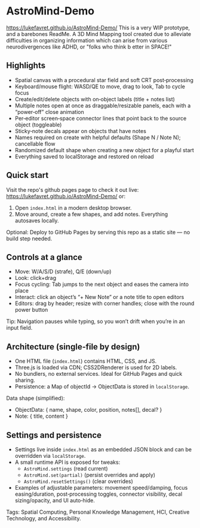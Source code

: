# AstroMind-Demo
https://lukefavret.github.io/AstroMind-Demo/
This is a very WIP prototype, and a barebones ReadMe. 
A 3D Mind Mapping tool created due to alleviate difficulties in organizing information which can arise from various neurodivergences like ADHD, or "folks who think b etter in SPACE!"

## Highlights
- Spatial canvas with a procedural star field and soft CRT post‑processing
- Keyboard/mouse flight: WASD/QE to move, drag to look, Tab to cycle focus
- Create/edit/delete objects with on‑object labels (title + notes list)
- Multiple notes open at once as draggable/resizable panels, each with a “power‑off” close animation
- Per‑editor screen‑space connector lines that point back to the source object (toggleable)
- Sticky‑note decals appear on objects that have notes
- Names required on create with helpful defaults (Shape N / Note N); cancellable flow
- Randomized default shape when creating a new object for a playful start
- Everything saved to localStorage and restored on reload

## Quick start
Visit the repo's github pages page to check it out live:
https://lukefavret.github.io/AstroMind-Demo/
or:
1) Open `index.html` in a modern desktop browser.
2) Move around, create a few shapes, and add notes. Everything autosaves locally.

Optional: Deploy to GitHub Pages by serving this repo as a static site — no build step needed.

## Controls at a glance
- Move: W/A/S/D (strafe), Q/E (down/up)
- Look: click+drag
- Focus cycling: Tab jumps to the next object and eases the camera into place
- Interact: click an object’s “+ New Note” or a note title to open editors
- Editors: drag by header; resize with corner handles; close with the round power button

Tip: Navigation pauses while typing, so you won’t drift when you’re in an input field.

## Architecture (single‑file by design)
- One HTML file (`index.html`) contains HTML, CSS, and JS.
- Three.js is loaded via CDN; CSS2DRenderer is used for 2D labels.
- No bundlers, no external services. Ideal for GitHub Pages and quick sharing.
- Persistence: a Map of objectId → ObjectData is stored in `localStorage`.

Data shape (simplified):
- ObjectData: { name, shape, color, position, notes[], decal? }
- Note: { title, content }

## Settings and persistence
- Settings live inside `index.html` as an embedded JSON block and can be overridden via `localStorage`.
- A small runtime API is exposed for tweaks:
	- `AstroMind.settings` (read current)
	- `AstroMind.set(partial)` (persist overrides and apply)
	- `AstroMind.resetSettings()` (clear overrides)
- Examples of adjustable parameters: movement speed/damping, focus easing/duration, post‑processing toggles, connector visibility, decal sizing/opacity, and UI auto‑hide.

Tags: Spatial Computing, Personal Knowledge Management, HCI, Creative Technology, and Accessibility.
